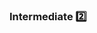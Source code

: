 <div id="title">

### Intermediate :two:

</div>

<div id="body">

<include src="useNameExplain/unit-inParent-asPanel.md" boilerplate />
<include src="notTooLongNorShort/unit-inParent-asPanel.md" boilerplate />
<include src="avoidMisleadingNames/unit-inParent-asPanel.md" boilerplate />

</div>

<div id="extras">
</div>